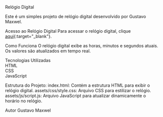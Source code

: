 Relógio Digital

Este é um simples projeto de relógio digital desenvolvido por Gustavo Maxwel.

Acesso ao Relógio Digital
Para acessar o relógio digital, clique [aqui](https://relogio-digital-nine-neon.vercel.app){:target="_blank"}.

Como Funciona
O relógio digital exibe as horas, minutos e segundos atuais. Os valores são atualizados em tempo real.

Tecnologias Utilizadas
<br>
HTML
<br>
CSS
<br>
JavaScript
<br>

Estrutura do Projeto:
index.html: Contém a estrutura HTML para exibir o relógio digital.
assets/css/style.css: Arquivo CSS para estilizar o relógio.
assets/js/script.js: Arquivo JavaScript para atualizar dinamicamente o horário no relógio.

Autor
Gustavo Maxwel
